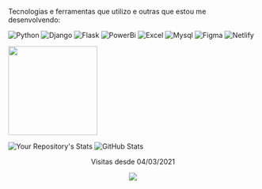 
  
Tecnologias e ferramentas que utilizo e outras que estou me desenvolvendo:


![Python](https://img.shields.io/badge/Python-FFD43B?style=for-the-badge&logo=python&logoColor=yellow)
![Django](https://img.shields.io/badge/Django-092E20?style=for-the-badge&logo=django&logoColor=green)
![Flask](https://img.shields.io/badge/Flask-000000?style=for-the-badge&logo=flask&logoColor=white)
![PowerBi](https://img.shields.io/badge/PowerBI-F2C811?style=for-the-badge&logo=Power%20BI&logoColor=white)
![Excel](https://img.shields.io/badge/Microsoft_Excel-217346?style=for-the-badge&logo=microsoft-excel&logoColor=white)
![Mysql](https://img.shields.io/badge/MySQL-00000F?style=for-the-badge&logo=mysql&logoColor=white)
![Figma](https://img.shields.io/badge/figma-%23F24E1E.svg?style=for-the-badge&logo=figma&logoColor=white)
![Netlify](https://img.shields.io/badge/Netlify-00C7B7?style=for-the-badge&logo=netlify&logoColor=white)


<img  height="180em" src="https://github-readme-stats.vercel.app/api?username=AndersonRFerreira&show_icons=true&theme=dracula&include_all_commits=true&count_private=true"/>

![Your Repository's Stats](https://github-readme-stats.vercel.app/api/top-langs/?username=AndersonRFerreira&theme=blue-green)
![GitHub Stats](https://github-readme-stats.vercel.app/api?username=AndersonRFerreira&show_icons=true&theme=tokyonight)


<div>
	<p align="center"> Visitas desde 04/03/2021 </p>
	<p align="center"> <img alingn="center" src="https://profile-counter.glitch.me/igorprati/count.svg" /></p>
</div>



